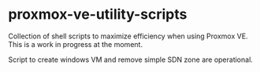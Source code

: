 # proxmox-ve-utility-scripts
Collection of shell scripts to maximize efficiency when using Proxmox VE.
This is a work in progress at the moment.

Script to create windows VM and remove simple SDN zone are operational.
